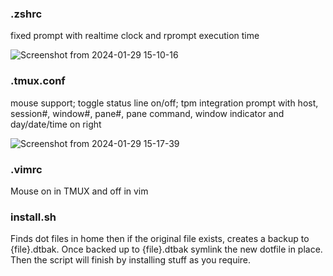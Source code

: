 ### .zshrc

fixed prompt with realtime clock and rprompt execution time

![Screenshot from 2024-01-29 15-10-16](https://github.com/XenBuddha/dotfiles/assets/24990580/7ed11369-536e-4dca-a1a3-bd215e54fca0)

### .tmux.conf

mouse support; toggle status line on/off; tpm integration prompt with host, session#, window#, pane#, pane command, window indicator and day/date/time on right 

![Screenshot from 2024-01-29 15-17-39](https://github.com/XenBuddha/dotfiles/assets/24990580/8d7b38ec-be00-4c30-8893-a6f206b34543)

### .vimrc

Mouse on in TMUX and off in vim

### install.sh

Finds dot files in home then if the original file exists, creates a backup to {file}.dtbak.  Once backed up to {file}.dtbak symlink the new dotfile in place.  Then the script will finish by installing stuff as you require.
